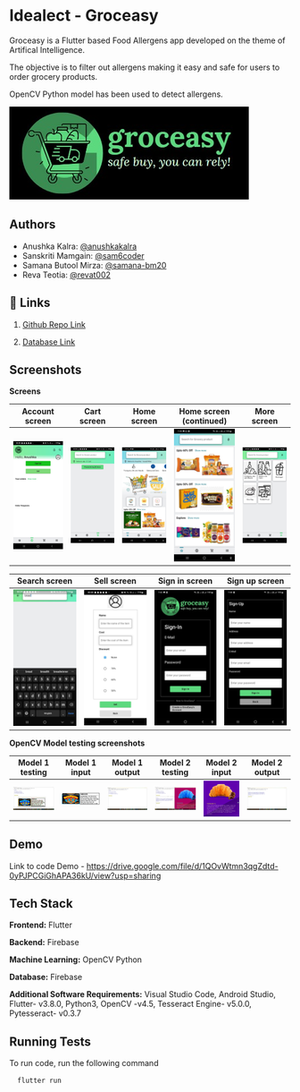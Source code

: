 
# Idealect - Groceasy

Groceasy is a Flutter based Food Allergens app developed on the theme of Artifical Intelligence.

The objective is to filter out allergens making it easy and safe for users to order grocery products.

OpenCV Python model has been used to detect allergens.




![Logo](https://github.com/sam6coder/Idealect-AI/blob/master/images/logo.png?raw=true)

## Authors

- Anushka Kalra: [@anushkakalra](https://github.com/AnushkaKalra)
- Sanskriti Mamgain: [@sam6coder](https://github.com/sam6coder)
- Samana Butool Mirza: [@samana-bm20](https://github.com/samana-bm20)
- Reva Teotia: [@revat002](https://github.com/RevaT002)



## 🔗 Links
1. [Github Repo Link](https://github.com/sam6coder/Idealect-AI)

2. [Database Link](https://food-allergence-app-default-rtdb.asia-southeast1.firebasedatabase.app)



## Screenshots

**Screens**

Account screen           |  Cart screen                   | Home screen               | Home screen (continued)               | More screen
:-------------------------:|:-------------------------:|:-------------------------:|:-------------------------:|:-------------------------:|
![Account screen](https://github.com/sam6coder/Idealect-AI/blob/master/screenshots/account%20screen.jpg) | ![Cart screen](https://github.com/sam6coder/Idealect-AI/blob/master/screenshots/cart%20screen.jpg) | ![Home screen](https://github.com/sam6coder/Idealect-AI/blob/master/screenshots/home%20screen%201.jpg) | ![Home screen (continued)](https://github.com/sam6coder/Idealect-AI/blob/master/screenshots/home%20screen%202.jpg) | ![More screen](https://github.com/sam6coder/Idealect-AI/blob/master/screenshots/more%20screen.jpg)

Search screen            |  Sell screen                   | Sign in screen               | Sign up screen
:-------------------------:|:-------------------------:|:-------------------------:|:-------------------------:|
![Search screen](https://github.com/sam6coder/Idealect-AI/blob/master/screenshots/search%20screen.jpg) | ![Sell screen](https://github.com/sam6coder/Idealect-AI/blob/master/screenshots/sell%20screen.jpg) | ![Sign in screen](https://github.com/sam6coder/Idealect-AI/blob/master/screenshots/sign%20in%20screen.jpg) | ![Sign up screen](https://github.com/sam6coder/Idealect-AI/blob/master/screenshots/sign%20up%20screen.jpg)

**OpenCV Model testing screenshots**

Model 1 testing           |  Model 1 input                   | Model 1 output               | Model 2 testing           |  Model 2 input                   | Model 2 output
:-------------------------:|:-------------------------:|:-------------------------:|:-------------------------:|:-------------------------:|:-------------------------:|
![Model 1 testing](https://github.com/sam6coder/Idealect-AI/blob/master/screenshots/Model1%20OpenCV%20testing.jpg) | ![Model 1 input](https://github.com/sam6coder/Idealect-AI/blob/master/screenshots/Model1.jpg) | ![Model 1 output](https://github.com/sam6coder/Idealect-AI/blob/master/screenshots/Model1output.jpg) | ![Model 2 testing](https://github.com/sam6coder/Idealect-AI/blob/master/screenshots/Model2%20OpenCV%20testing.jpg) | ![Model 2 input](https://github.com/sam6coder/Idealect-AI/blob/master/screenshots/Model2.webp) | ![Model 2 output](https://github.com/sam6coder/Idealect-AI/blob/master/screenshots/Model2output.jpg)


## Demo

Link to code Demo -
https://drive.google.com/file/d/1QOvWtmn3qgZdtd-0yPJPCGiGhAPA36kU/view?usp=sharing




## Tech Stack

**Frontend:** Flutter

**Backend:** Firebase

**Machine Learning:** OpenCV Python

**Database:** Firebase

**Additional Software Requirements:**
Visual Studio Code, Android Studio, Flutter- v3.8.0, Python3, OpenCV -v4.5, Tesseract Engine- v5.0.0, Pytesseract- v0.3.7

## Running Tests

To run code, run the following command

```bash
  flutter run
```

